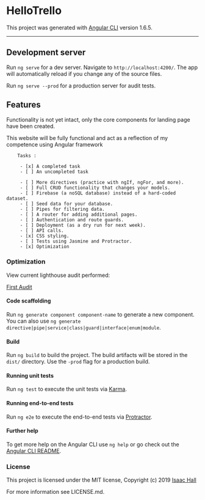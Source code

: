# HelloTrello

This project was generated with [Angular CLI](https://github.com/angular/angular-cli) version 1.6.5.


- - - - -

## Development server

Run `ng serve` for a dev server. Navigate to `http://localhost:4200/`. The app will automatically reload if you change any of the source files.

Run `ng serve --prod` for a production server for audit tests.


## Features

Functionality is not yet intact, only the core components for landing page have been created.


This website will be fully functional and act as a reflection of my competence using Angular framework


        Tasks :

         - [x] A completed task
         - [ ] An uncompleted task

         - [ ] More directives (practice with ngIf, ngFor, and more).
         - [ ] Full CRUD functionality that changes your models.
         - [ ] Firebase (a noSQL database) instead of a hard-coded dataset.
         - [ ] Seed data for your database.
         - [ ] Pipes for filtering data.
         - [ ] A router for adding additional pages.
         - [ ] Authentication and route guards.
         - [ ] Deployment (as a dry run for next week).
         - [ ] API calls.
         - [x] CSS styling.
         - [ ] Tests using Jasmine and Protractor.
         - [x] Optimization

### Optimization

 View current lighthouse audit performed:

 [First Audit](/src/assets/audit.html)


#### Code scaffolding

Run `ng generate component component-name` to generate a new component. You can also use `ng generate directive|pipe|service|class|guard|interface|enum|module`.

#### Build

Run `ng build` to build the project. The build artifacts will be stored in the `dist/` directory. Use the `-prod` flag for a production build.

#### Running unit tests

Run `ng test` to execute the unit tests via [Karma](https://karma-runner.github.io).

#### Running end-to-end tests

Run `ng e2e` to execute the end-to-end tests via [Protractor](http://www.protractortest.org/).

#### Further help

To get more help on the Angular CLI use `ng help` or go check out the [Angular CLI README](https://github.com/angular/angular-cli/blob/master/README.md).


### License
This project is licensed under the MIT license, Copyright (c) 2019 [Isaac Hall](/LICENSE.md)

For more information see LICENSE.md.
